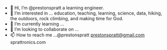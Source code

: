 - 👋 Hi, I’m @prestonspratt a learning engineer.
- 👀 I’m interested in ... education, teaching, learning, science, data, hiking, the outdoors, rock climbing, and making time for God.
- 🌱 I’m currently learning ...
- 💞️ I’m looking to collaborate on ...
- 📫 How to reach me ...@prestonspratt  prestonspratt@gmail.com   sprattronics.com

<!---
prestonspratt/prestonspratt is a ✨ special ✨ repository because its `README.md` (this file) appears on your GitHub profile.
You can click the Preview link to take a look at your changes.
--->

